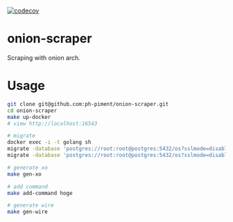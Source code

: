 [![codecov](https://codecov.io/gh/ph-piment/onion-scraper/branch/main/graph/badge.svg?token=A8HSHCRM5X)](https://codecov.io/gh/ph-piment/onion-scraper)

# onion-scraper
 Scraping with onion arch.

# Usage

```bash
git clone git@github.com:ph-piment/onion-scraper.git
cd onion-scraper
make up-docker
# view http://localhost:16543

# migrate
docker exec -i -t golang sh
migrate -database 'postgres://root:root@postgres:5432/os?sslmode=disable' -path ./migrations/ up
migrate -database 'postgres://root:root@postgres:5432/os?sslmode=disable' -path ./migrations/ down

# generate xo
make gen-xo

# add command
make add-command hoge

# generate wire
make gen-wire
```
